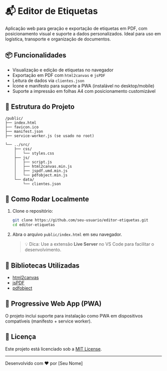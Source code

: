 # 📬 Editor de Etiquetas

Aplicação web para geração e exportação de etiquetas em PDF, com posicionamento visual e suporte a dados personalizados. Ideal para uso em logística, transporte e organização de documentos.

## 📦 Funcionalidades

- Visualização e edição de etiquetas no navegador
- Exportação em PDF com `html2canvas` e `jsPDF`
- Leitura de dados via `clientes.json`
- Ícone e manifesto para suporte a PWA (instalável no desktop/mobile)
- Suporte a impressão em folhas A4 com posicionamento customizável

## 📁 Estrutura do Projeto

```
/public/
├── index.html
├── favicon.ico
├── manifest.json
├── service-worker.js (se usado no root)

└── ../src/
    ├── css/
    │   └── styles.css
    ├── js/
    │   ├── script.js
    │   ├── html2canvas.min.js
    │   ├── jspdf.umd.min.js
    │   └── pdfobject.min.js
    └── data/
        └── clientes.json
```

## 🚀 Como Rodar Localmente

1. Clone o repositório:
   ```bash
   git clone https://github.com/seu-usuario/editor-etiquetas.git
   cd editor-etiquetas
   ```

2. Abra o arquivo `public/index.html` em seu navegador.

   > 💡 Dica: Use a extensão **Live Server** no VS Code para facilitar o desenvolvimento.

## 🔗 Bibliotecas Utilizadas

- [html2canvas](https://html2canvas.hertzen.com/)
- [jsPDF](https://github.com/parallax/jsPDF)
- [pdfobject](https://pdfobject.com/)

## 📱 Progressive Web App (PWA)

O projeto inclui suporte para instalação como PWA em dispositivos compatíveis (manifesto + service worker).

## 📄 Licença

Este projeto está licenciado sob a [MIT License](LICENSE).

---

Desenvolvido com ❤️ por [Seu Nome]
